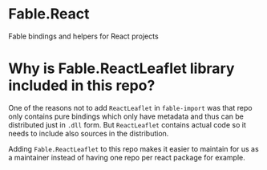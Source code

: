 # Fable.React

Fable bindings and helpers for React projects

# Why is Fable.ReactLeaflet library included in this repo?

One of the reasons not to add `ReactLeaflet` in `fable-import` was that repo only contains pure bindings which only have metadata and thus can be distributed just in `.dll` form. But `ReactLeaflet` contains actual code so it needs to include also sources in the distribution.

Adding `Fable.ReactLeaflet` to this repo makes it easier to maintain for us as a maintainer instead of having one repo per react package for example.
